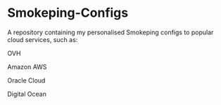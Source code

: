 # Smokeping-Configs
 
A repository containing my personalised Smokeping configs to popular cloud services, such as:

OVH

Amazon AWS

Oracle Cloud

Digital Ocean